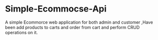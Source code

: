 # Simple-Ecommocse-Api
A simple Ecommorce web application for both admin and customer ,Have been add products to carts and order from cart and perform CRUD operations on it.
